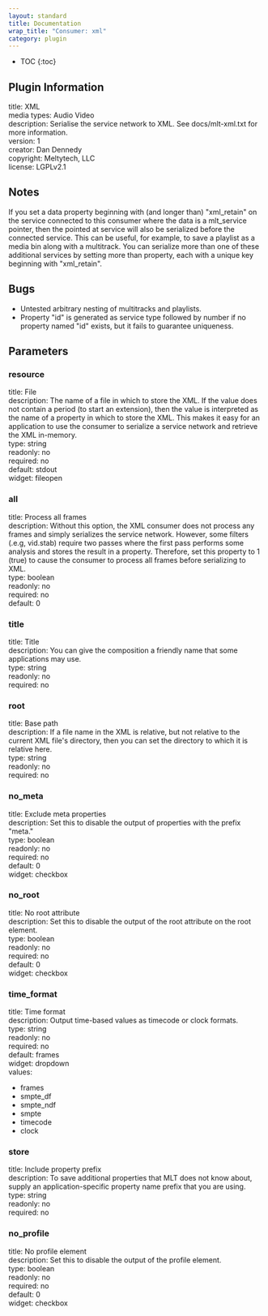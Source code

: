 ```yaml
---
layout: standard
title: Documentation
wrap_title: "Consumer: xml"
category: plugin
---
```

* TOC
{:toc}

## Plugin Information

title: XML  
media types:
Audio  Video  
description: Serialise the service network to XML. See docs/mlt-xml.txt for more information.  
version: 1  
creator: Dan Dennedy  
copyright: Meltytech, LLC  
license: LGPLv2.1  

## Notes

If you set a data property beginning with (and longer than) &quot;xml_retain&quot; on the service connected to this consumer where the data is a mlt_service pointer, then the pointed at service will also be serialized before the connected service. This can be useful, for example, to save a playlist as a media bin along with a multitrack. You can serialize more than one of these additional services by setting more than property, each with a unique key beginning with &quot;xml_retain&quot;.

## Bugs

* Untested arbitrary nesting of multitracks and playlists.
* Property "id" is generated as service type followed by number if no property named "id" exists, but it fails to guarantee uniqueness.


## Parameters

### resource

title: File    
description:
The name of a file in which to store the XML. If the value does not contain a period (to start an extension), then the value is interpreted as the name of a property in which to store the XML. This makes it easy for an application to use the consumer to serialize a service network and retrieve the XML in-memory.  
type: string  
readonly: no  
required: no  
default: stdout  
widget: fileopen  

### all

title: Process all frames    
description:
Without this option, the XML consumer does not process any frames and simply serializes the service network. However, some filters (.e.g, vid.stab) require two passes where the first pass performs some analysis and stores the result in a property. Therefore, set this property to 1 (true) to cause the consumer to process all frames before serializing to XML.  
type: boolean  
readonly: no  
required: no  
default: 0  

### title

title: Title    
description:
You can give the composition a friendly name that some applications may use.  
type: string  
readonly: no  
required: no  

### root

title: Base path    
description:
If a file name in the XML is relative, but not relative to the current XML file&#39;s directory, then you can set the directory to which it is relative here.  
type: string  
readonly: no  
required: no  

### no_meta

title: Exclude meta properties    
description:
Set this to disable the output of properties with the prefix &quot;meta.&quot;  
type: boolean  
readonly: no  
required: no  
default: 0  
widget: checkbox  

### no_root

title: No root attribute    
description:
Set this to disable the output of the root attribute on the root element.  
type: boolean  
readonly: no  
required: no  
default: 0  
widget: checkbox  

### time_format

title: Time format    
description:
Output time-based values as timecode or clock formats.  
type: string  
readonly: no  
required: no  
default: frames  
widget: dropdown  
values:  

* frames
* smpte_df
* smpte_ndf
* smpte
* timecode
* clock

### store

title: Include property prefix    
description:
To save additional properties that MLT does not know about, supply an application-specific property name prefix that you are using.  
type: string  
readonly: no  
required: no  

### no_profile

title: No profile element    
description:
Set this to disable the output of the profile element.  
type: boolean  
readonly: no  
required: no  
default: 0  
widget: checkbox  

